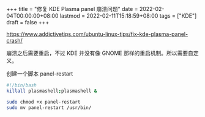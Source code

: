 +++
title = "修复 KDE Plasma panel 崩溃问题"
date = 2022-02-04T00:00:00+08:00
lastmod = 2022-02-11T15:18:59+08:00
tags = ["KDE"]
draft = false
+++

<https://www.addictivetips.com/ubuntu-linux-tips/fix-kde-plasma-panel-crash/>

崩溃之后需要重启，不过 KDE 并没有像 GNOME 那样的重启机制。所以需要自定义。

创建一个脚本 panel-restart

```sh
#!/bin/bash
killall plasmashell;plasmashell &
```

```sh
sudo chmod +x panel-restart
sudo mv panel-restart /usr/bin/
```